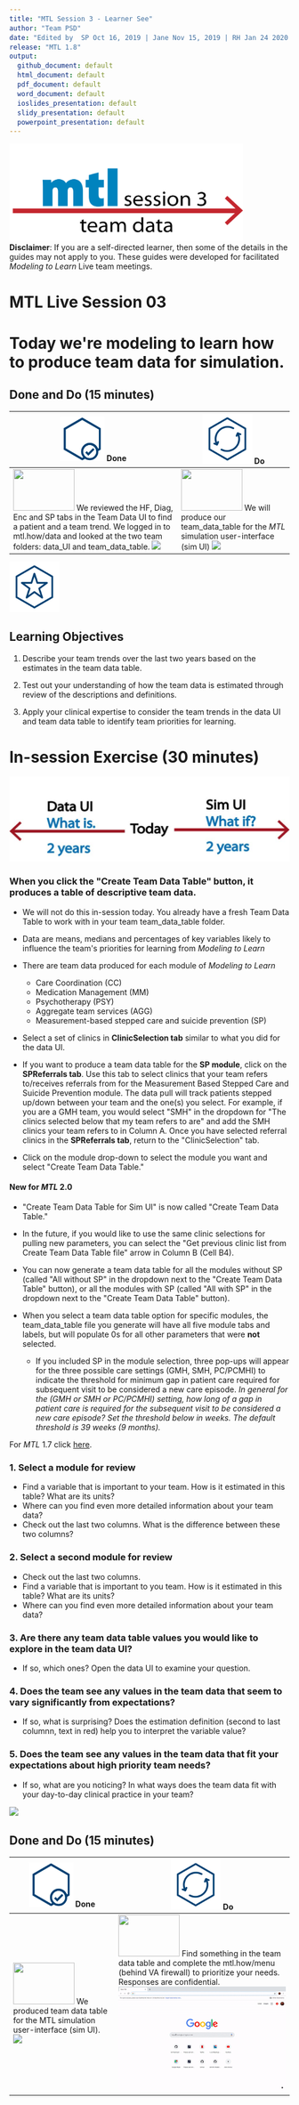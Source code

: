 ```yaml
---
title: "MTL Session 3 - Learner See"
author: "Team PSD"
date: "Edited by  SP Oct 16, 2019 | Jane Nov 15, 2019 | RH Jan 24 2020 | AP Feb 5, 2020 | RH March 2 2020 | SP Mar 4 2020"
release: "MTL 1.8"
output: 
  github_document: default
  html_document: default
  pdf_document: default
  word_document: default
  ioslides_presentation: default
  slidy_presentation: default
  powerpoint_presentation: default
---
```


[<img src = "https://github.com/lzim/teampsd/blob/master/resources/title_slides/mtl_s03_teamdata_title.png"
      height = "175" width = "420">](#DontLink)      
**Disclaimer**: If you are a self-directed learner, then some of the details in the guides may not apply to you. These guides were developed for facilitated *Modeling to Learn* Live team meetings.

# MTL Live Session 03

# Today we're modeling to learn how to produce team data for simulation.

## Done and Do (15 minutes)
<!-- Do/Done Tables -->
| [<img src = "https://github.com/lzim/teampsd/blob/master/resources/icons/done.png" height = "80" width = "80">](#DontLink) **Done** | [<img src = "https://github.com/lzim/teampsd/blob/master/resources/icons/do.png" height = "90" width = "90">](#DontLink) **Do** |
| --- | --- | 
| [<img src = "https://raw.githubusercontent.com/lzim/teampsd/master/resources/logos/mtl_how_data_sm.png" height = "75" width = "110">](http://mtl.how/data) We reviewed the HF, Diag, Enc and SP tabs in the Team Data UI to find a patient and a team trend. We logged in to mtl.how/data and looked at the two team folders: data_UI and team_data_table. [![](https://github.com/lzim/teampsd/blob/master/resources/gifs/session2_data_ui_4_viz_diag.gif)](#DontLink)|[<img src = "https://raw.githubusercontent.com/lzim/teampsd/master/resources/logos/mtl_how_sim.png" height = "75" width = "110">](http://mtl.how/sim) We will produce our team_data_table for the _MTL_ simulation user-interface (sim UI) [![](https://github.com/lzim/teampsd/blob/master/resources/gifs/session3_data_ui_params.gif)](#DontLink)|

<!-- Learning Objectives Icon --> 
[<img src = "https://github.com/lzim/teampsd/blob/master/resources/icons/learning_objectives.png" height = "90" width = "90" style ="display: inline-block"/>](#DontLink)

## Learning Objectives

1. Describe your team trends over the last two years based on the estimates in the team data table.

2. Test out your understanding of how the team data is estimated through review of the descriptions and definitions. 

3. Apply your clinical expertise to consider the team trends in the data UI and team data table to identify team priorities for learning.


# In-session Exercise (30 minutes)
[<img src = "https://raw.githubusercontent.com/lzim/teampsd/master/resources/illustrations/data_ui_sim_ui.png">](#DontLink)

### When you click the "Create Team Data Table" button, it produces a table of descriptive team data.
- We will not do this in-session today. You already have a fresh Team Data Table to work with in your team team_data_table folder.

- Data are means, medians and percentages of key variables likely to influence the team's priorities for learning from *Modeling to Learn*
- There are team data produced for each module of *Modeling to Learn*
  - Care Coordination (CC)
  - Medication Management (MM)
  - Psychotherapy (PSY)
  - Aggregate team services (AGG)
  - Measurement-based stepped care and suicide prevention (SP)
  
- Select a set of clinics in **ClinicSelection tab** similar to what you did for the data UI. 
- If you want to produce a team data table for the **SP module**, click on the **SPReferrals tab**. Use this tab to select clinics that your team refers to/receives referrals from for the Measurement Based Stepped Care and Suicide Prevention module. The data pull will track patients stepped up/down between your team and the one(s) you select. For example, if you are a GMH team, you would select "SMH" in the dropdown for "The clinics selected below that my team refers to are" and add the SMH clinics your team refers to in Column A. Once you have selected referral clinics in the **SPReferrals tab**, return to the "ClinicSelection" tab. 

- Click on the module drop-down to select the module you want and select "Create Team Data Table."
  
#### New for _MTL_ 2.0
- "Create Team Data Table for Sim UI" is now called "Create Team Data Table."

- In the future, if you would like to use the same clinic selections for pulling new parameters, you can select the "Get previous clinic list from Create Team Data Table file" arrow in Column B (Cell B4).

- You can now generate a team data table for all the modules without SP (called "All without SP" in the dropdown next to the "Create Team Data Table" button), or all the modules with SP (called "All with SP" in the dropdown next to the "Create Team Data Table" button).

- When you select a team data table option for specific modules, the team_data_table file you generate will have all five module tabs and labels, but will populate 0s for all other parameters that were **not** selected.

	- If you included SP in the module selection, three pop-ups will appear for the three possible care settings (GMH, SMH, PC/PCMHI) to indicate the threshold for minimum gap in patient care required for subsequent visit to be considered a new care episode. *In general for the (GMH or SMH or PC/PCMHI) setting, how long of a gap in patient care is required for the subsequent visit to be considered a new care episode? Set the threshold below in weeks. The default threshold is 39 weeks (9 months).*

For *MTL* 1.7 click [here](https://github.com/lzim/mtl/blob/master/release_1.7/mtl_session03_see.md).

### 1. Select a module for review
- Find a variable that is important to your team. How is it estimated in this table? What are its units?
- Where can you find even more detailed information about your team data?
- Check out the last two columns. What is the difference between these two columns?

### 2. Select a second module for review 
- Check out the last two columns. 
- Find a variable that is important to you team. How is it estimated in this table? What are its units?
- Where can you find even more detailed information about your team data?

### 3. Are there any team data table values you would like to explore in the team data UI?
- If so, which ones? Open the data UI to examine your question.

### 4. Does the team see any values in the team data that seem to vary significantly from expectations?
- If so, what is surprising? Does the estimation definition (second to last columnn, text in red) help you to interpret the variable value?

### 5. Does the team see any values in the team data that fit your expectations about high priority team needs?
- If so, what are you noticing? In what ways does the team data fit with your day-to-day clinical practice in your team?

[![](https://github.com/lzim/teampsd/blob/master/resources/gifs/session3_data_ui_params.gif)](#DontLink)

## Done and Do (15 minutes)
<!-- Do/Done Tables -->
| [<img src = "https://github.com/lzim/teampsd/blob/master/resources/icons/done.png" height = "80" width = "80">](#DontLink) **Done** | [<img src = "https://github.com/lzim/teampsd/blob/master/resources/icons/do.png" height = "90" width = "90">](#DontLink) **Do** |
| --- | --- | 
| [<img src = "https://raw.githubusercontent.com/lzim/teampsd/master/resources/logos/mtl_how_sim.png" height = "75" width = "110">](http://mtl.how/sim) We produced team data table for the MTL simulation user-interface (sim UI). [![](https://github.com/lzim/teampsd/blob/master/resources/gifs/session3_data_ui_params.gif)](#DontLink)|  [<img src = "https://raw.githubusercontent.com/lzim/teampsd/master/resources/logos/mtl_how_menu.png" height = "75" width = "110">](http://mtl.how/menu) Find something in the team data table and complete the mtl.how/menu (behind VA firewall) to prioritize your needs. Responses are confidential. [![](https://raw.githubusercontent.com/lzim/teampsd/master/resources/gifs/mtl_menu.gif)](#DontLink)|
